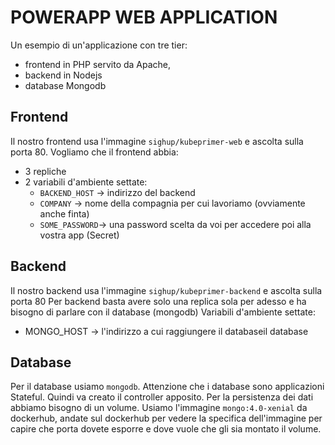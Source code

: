 # POWERAPP WEB APPLICATION

Un esempio di un'applicazione con tre tier:
- frontend in PHP servito da Apache,
- backend in Nodejs 
- database Mongodb

## Frontend
Il nostro frontend usa l'immagine `sighup/kubeprimer-web` e ascolta sulla porta 80.
Vogliamo che il frontend abbia:
- 3 repliche
- 2 variabili d'ambiente settate:
  - `BACKEND_HOST` -> indirizzo del backend
  - `COMPANY` -> nome della compagnia per cui lavoriamo (ovviamente anche finta)
  - `SOME_PASSWORD`-> una password scelta da voi per accedere poi alla vostra app (Secret)

## Backend
Il nostro backend usa l'immagine `sighup/kubeprimer-backend` e ascolta sulla porta 80
Per backend basta avere solo una replica sola per adesso e ha bisogno di parlare con il database (mongodb)
Variabili d'ambiente settate:
- MONGO_HOST -> l'indirizzo a cui raggiungere il databaseil database

## Database
Per il database usiamo `mongodb`. Attenzione che i database sono applicazioni Stateful. Quindi va creato il controller apposito. Per la persistenza dei dati abbiamo bisogno di un volume. 
Usiamo l'immagine `mongo:4.0-xenial` da dockerhub, andate sul dockerhub per vedere la specifica dell'immagine per capire che porta dovete esporre e dove vuole che gli sia montato il volume.

